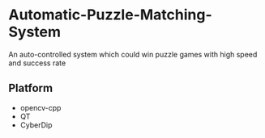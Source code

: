 # Automatic-Puzzle-Matching-System
An auto-controlled system which could win puzzle games with high speed and success rate
## Platform
- opencv-cpp  
- QT  
- CyberDip
